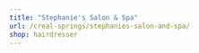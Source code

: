 ```yaml
---
title: "Stephanie's Salon & Spa"
url: /creal-springs/stephanies-salon-and-spa/
shop: hairdresser
---
```

